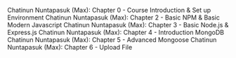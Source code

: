 Chatinun Nuntapasuk (Max): Chapter 0 - Course Introduction & Set up Environment
Chatinun Nuntapasuk (Max): Chapter 2 - Basic NPM & Basic Modern Javascript
Chatinun Nuntapasuk (Max): Chapter 3 - Basic Node.js & Express.js
Chatinun Nuntapasuk (Max): Chapter 4 - Introduction MongoDB
Chatinun Nuntapasuk (Max): Chapter 5 - Advanced Mongoose
Chatinun Nuntapasuk (Max): Chapter 6 - Upload File

